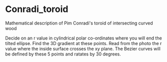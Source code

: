 # Conradi_toroid
Mathematical description of Pim Conradi's toroid of intersecting curved wood

Decide on an r value in cylindrical polar co-ordinates where you will end the tilted ellipse.  Find the 3D gradient at these points. Read from the photo the r value where the inside surface crosses the xy plane. The Bezier curves will be defined by these 5 points and ratates by 30 degrees. 
